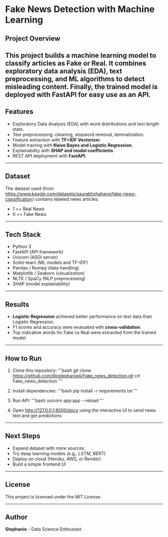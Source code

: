 # Fake News Detection with Machine Learning

## Project Overview
This project builds a **machine learning model** to classify articles as **Fake**
or **Real.**
It combines **exploratory data analysis (EDA)**, **text preprocessing**, and
**ML algorithms** to detect misleading content.
Finally, the trained model is deployed with **FastAPI** for easy use as an API.
---

## Features
- Exploratory Data Analysis (EDA) with word distributions and text length stats.
- Text preprocessing: cleaning, stopword removal, lemmatization.
- Feature extraction with **TF=IDF Vectorizer**.
- Model training with **Naive Bayes and Logistic Regression**.
- Explainability with **SHAP and model coefficients**.
- REST API deployment with **FastAPI**.

---

## Dataset
The dataset used (from https://www.kaggle.com/datasets/saurabhshahane/fake-news-classification)
contains lebeled news articles:
- 1 == Real News
- 0 == Fake News

---

## Tech Stack
- Python 3
- FastAPI (API framework)
- Uvicorn (ASGI server)
- Scikit-learn (ML models and TF-IDF)
- Pandas / Numpy (data handling)
- Matplotlib / Seaborn (visualization)
- NLTK / SpaCy (NLP preprocessing)
- SHAP (model explainability)

---
## Results
- **Logistic Regression** achieved better performance on text data than Logistic
Regression.
- F1 scores and accuracy were evaluated with **cross-validation**.
- Top indicative words for Fake vs Real were extracted from the trained model.

---


## How to Run
1. Clone this repository:
   '''bash
   git clone https://github.com/illostephanie4/Fake_news_detection.git
   cd Fake_news_detection
   '''

2. Install dependencies:
   '''bash
   pip install -r requirements.txt
   '''

3. Run API:
   '''bash
   uvicorn app:app --reload
   '''

4. Open http://127.0.0.1:8000/docs using the interactive UI to send news text
and get predictions

---

## Next Steps
- Expand dataset with more sources.
- Try deep learning models (e.g., LSTM, BERT)
- Deploy on cloud (Heroku, AWS, or Render)
- Build a simple frontend UI

---

## License
This project is licensed under the MIT License.

---

## Author
**Stephanie** - Data Science Enthusiast.
